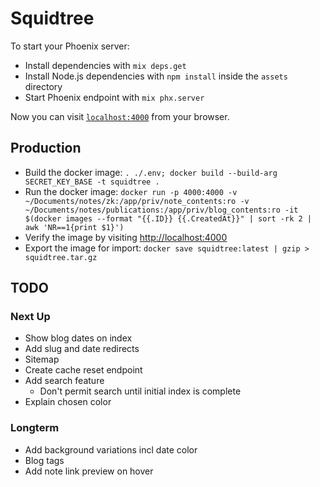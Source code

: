 # Squidtree

To start your Phoenix server:

  * Install dependencies with `mix deps.get`
  * Install Node.js dependencies with `npm install` inside the `assets` directory
  * Start Phoenix endpoint with `mix phx.server`

Now you can visit [`localhost:4000`](http://localhost:4000) from your browser.

## Production

- Build the docker image: `. ./.env; docker build --build-arg SECRET_KEY_BASE -t squidtree .`
- Run the docker image: `docker run -p 4000:4000 -v ~/Documents/notes/zk:/app/priv/note_contents:ro -v ~/Documents/notes/publications:/app/priv/blog_contents:ro -it $(docker images --format "{{.ID}} {{.CreatedAt}}" | sort -rk 2 | awk 'NR==1{print $1}')`
- Verify the image by visiting <http://localhost:4000>
- Export the image for import: `docker save squidtree:latest | gzip > squidtree.tar.gz`

## TODO

### Next Up

- Show blog dates on index
- Add slug and date redirects
- Sitemap
- Create cache reset endpoint
- Add search feature
  - Don't permit search until initial index is complete
- Explain chosen color

### Longterm

- Add background variations incl date color
- Blog tags
- Add note link preview on hover
